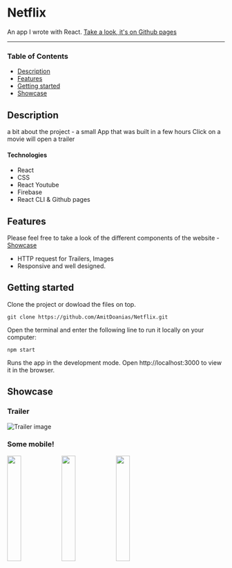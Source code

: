 
# Netflix
An app I wrote with React.
[Take a look, it's on Github pages](https://github.com/AmitDoanias/Netflix "Github pages link")

<!-- ![Homepage image](src/assets/imgs/home-dekstop.jpg "Homepage image") -->
<!-- ![Homepage image](src/assets/imgs/home-dekstop.png "Homepage image") -->
___

### Table of Contents
- [Description](#description)
- [Features](#features)
- [Getting started](#getting-started)
- [Showcase](#showcase)

## Description
a bit about the project - a small App that was built in a few hours
Click on a movie will open a trailer 
#### Technologies

- React
- CSS
- React Youtube
- Firebase
- React CLI & Github pages


## Features
Please feel free to take a look of the different components of the website - [Showcase](#showcase)

- HTTP request for Trailers, Images
- Responsive and well designed.

## Getting started
Clone the project or dowload the files on top.
```
git clone https://github.com/AmitDoanias/Netflix.git
```
Open the terminal and enter the following line to run it locally on your computer:
```
npm start
```
Runs the app in the development mode.
Open http://localhost:3000 to view it in the browser.

## Showcase

### Trailer

![Trailer image](src/assets/imgs/trailer-dekstop.png "Trailer")
### Some mobile!
<img src="src/assets/imgs/trailer-mobile" width="25%" style="float: left;"/>
<img src="src/assets/imgs/trailer-dekstop.png" width="25%" style="float: left"/>
<img src="src/assets/imgs/trailer-mobile1.jpg" width="25%" style="float: left;"/>
